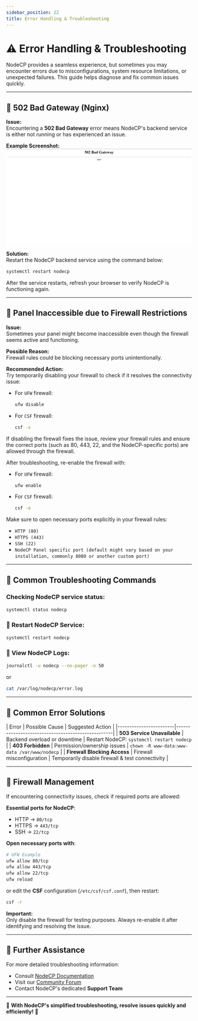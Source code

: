 ```yaml
---
sidebar_position: 22
title: Error Handling & Troubleshooting
---
```


# ⚠️ Error Handling & Troubleshooting

NodeCP provides a seamless experience, but sometimes you may encounter errors due to misconfigurations, system resource limitations, or unexpected failures. This guide helps diagnose and fix common issues quickly.

---

## 🛑 **502 Bad Gateway (Nginx)**

**Issue:**  
Encountering a **502 Bad Gateway** error means NodeCP's backend service is either not running or has experienced an issue.

**Example Screenshot:**  
![502 Bad Gateway Error](../../static/img/screens/502-error.png)

**Solution:**  
Restart the NodeCP backend service using the command below:

```bash
systemctl restart nodecp
```

After the service restarts, refresh your browser to verify NodeCP is functioning again.

---

## 🚧 **Panel Inaccessible due to Firewall Restrictions**

**Issue:**  
Sometimes your panel might become inaccessible even though the firewall seems active and functioning.

**Possible Reason:**  
Firewall rules could be blocking necessary ports unintentionally.

**Recommended Action:**  
Try temporarily disabling your firewall to check if it resolves the connectivity issue:

- For `UFW` firewall:
  ```bash
  ufw disable
  ```

- For `CSF` firewall:
  ```bash
  csf -x
  ```

If disabling the firewall fixes the issue, review your firewall rules and ensure the correct ports (such as 80, 443, 22, and the NodeCP-specific ports) are allowed through the firewall.

After troubleshooting, re-enable the firewall with:

- For `UFW` firewall:
  ```bash
  ufw enable
  ```

- For `CSF` firewall:
  ```bash
  csf -e
  ```

Make sure to open necessary ports explicitly in your firewall rules:
- `HTTP (80)`
- `HTTPS (443)`
- `SSH (22)`
- `NodeCP Panel specific port (default might vary based on your installation, commonly 8080 or another custom port)`

---

## 📌 **Common Troubleshooting Commands**

### **Checking NodeCP service status:**
```bash
systemctl status nodecp
```

### 🔄 **Restart NodeCP Service**:
```bash
systemctl restart nodecp
```

### 📜 **View NodeCP Logs**:
```bash
journalctl -u nodecp --no-pager -n 50
```

or
```bash
cat /var/log/nodecp/error.log
```

---

## 🚨 **Common Error Solutions**

| Error                  | Possible Cause                          | Suggested Action                                                                                 |
|------------------------|---------------------------------------------------|
| **503 Service Unavailable** | Backend overload or downtime | Restart NodeCP: `systemctl restart nodecp` |
| **403 Forbidden** | Permission/ownership issues | `chown -R www-data:www-data /var/www/nodecp` |
| **Firewall Blocking Access** | Firewall misconfiguration | Temporarily disable firewall & test connectivity |

---

## 🧯 **Firewall Management**

If encountering connectivity issues, check if required ports are allowed:

**Essential ports for NodeCP**:
- HTTP → `80/tcp`
- HTTPS → `443/tcp`
- SSH → `22/tcp`

**Open necessary ports with**:
```bash
# UFW Example
ufw allow 80/tcp
ufw allow 443/tcp
ufw allow 22/tcp
ufw reload
```

or edit the **CSF** configuration (`/etc/csf/csf.conf`), then restart:

```bash
csf -r
```

**Important:**  
Only disable the firewall for testing purposes. Always re-enable it after identifying and resolving the issue.

---

## 📗 **Further Assistance**

For more detailed troubleshooting information:
- Consult [NodeCP Documentation](https://docs.nodecp.com)
- Visit our [Community Forum](#)
- Contact NodeCP's dedicated **Support Team**

---

🎉 **With NodeCP's simplified troubleshooting, resolve issues quickly and efficiently!** 🚀
